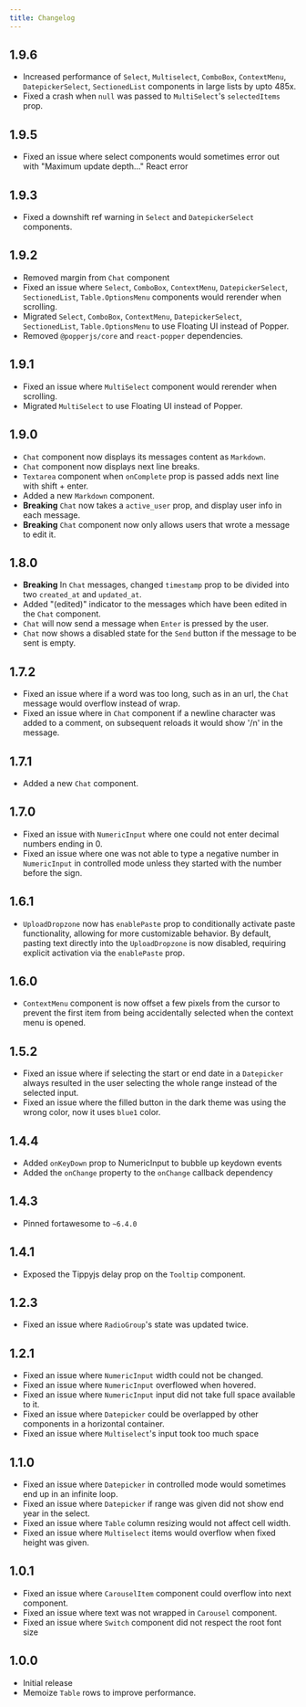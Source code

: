 ```yaml
---
title: Changelog
---
```


## 1.9.6

-   Increased performance of `Select`, `Multiselect`, `ComboBox`, `ContextMenu`, `DatepickerSelect`, `SectionedList` components in large lists by upto 485x.
-   Fixed a crash when `null` was passed to `MultiSelect`'s `selectedItems` prop.

## 1.9.5

-   Fixed an issue where select components would sometimes error out with "Maximum update depth..." React error

## 1.9.3

-   Fixed a downshift ref warning in `Select` and `DatepickerSelect` components.


## 1.9.2

-   Removed margin from `Chat` component
-   Fixed an issue where `Select`, `ComboBox`, `ContextMenu`, `DatepickerSelect`, `SectionedList`, `Table.OptionsMenu` components would rerender when scrolling.
-   Migrated `Select`, `ComboBox`, `ContextMenu`, `DatepickerSelect`, `SectionedList`, `Table.OptionsMenu` to use Floating UI instead of Popper.
-   Removed `@popperjs/core` and `react-popper` dependencies.

## 1.9.1

-   Fixed an issue where `MultiSelect` component would rerender when scrolling.
-   Migrated `MultiSelect` to use Floating UI instead of Popper.

## 1.9.0

-   `Chat` component now displays its messages content as `Markdown`.
-   `Chat` component now displays next line breaks.
-   `Textarea` component when `onComplete` prop is passed adds next line with shift + enter.
-   Added a new `Markdown` component.
-   **Breaking** `Chat` now takes a `active_user` prop, and display user info in each message.
-   **Breaking** `Chat` component now only allows users that wrote a message to edit it.

## 1.8.0

-   **Breaking** In `Chat` messages, changed `timestamp` prop to be divided into two `created_at` and `updated_at`.
-   Added "(edited)" indicator to the messages which have been edited in the `Chat` component.
-   `Chat` will now send a message when `Enter` is pressed by the user.
-   `Chat` now shows a disabled state for the `Send` button if the message to be sent is empty.

## 1.7.2

-   Fixed an issue where if a word was too long, such as in an url, the `Chat` message would overflow instead of wrap.
-   Fixed an issue where in `Chat` component if a newline character was added to a comment, on subsequent reloads it would show '/n' in the message.

## 1.7.1

-   Added a new `Chat` component.

## 1.7.0

-   Fixed an issue with `NumericInput` where one could not enter decimal numbers ending in 0.
-   Fixed an issue where one was not able to type a negative number in `NumericInput` in controlled mode unless they started with the number before the sign.

## 1.6.1

-   `UploadDropzone` now has `enablePaste` prop to conditionally activate paste functionality, allowing for more customizable behavior. By default, pasting text directly into the `UploadDropzone` is now disabled, requiring explicit activation via the `enablePaste` prop.

## 1.6.0

-   `ContextMenu` component is now offset a few pixels from the cursor to prevent the first item from being accidentally selected when the context menu is opened.

## 1.5.2

-   Fixed an issue where if selecting the start or end date in a `Datepicker` always resulted in the user selecting the whole range instead of the selected input.
-   Fixed an issue where the filled button in the dark theme was using the wrong color, now it uses `blue1` color.

## 1.4.4

-   Added `onKeyDown` prop to NumericInput to bubble up keydown events
-   Added the `onChange` property to the `onChange` callback dependency

## 1.4.3

-   Pinned fortawesome to `~6.4.0`

## 1.4.1

-   Exposed the Tippyjs delay prop on the `Tooltip` component.

## 1.2.3

-   Fixed an issue where `RadioGroup`'s state was updated twice.

## 1.2.1

-   Fixed an issue where `NumericInput` width could not be changed.
-   Fixed an issue where `NumericInput` overflowed when hovered.
-   Fixed an issue where `NumericInput` input did not take full space available to it.
-   Fixed an issue where `Datepicker` could be overlapped by other components in a horizontal container.
-   Fixed an issue where `Multiselect`'s input took too much space

## 1.1.0

-   Fixed an issue where `Datepicker` in controlled mode would sometimes end up in an infinite loop.
-   Fixed an issue where `Datepicker` if range was given did not show end year in the select.
-   Fixed an issue where `Table` column resizing would not affect cell width.
-   Fixed an issue where `Multiselect` items would overflow when fixed height was given.

## 1.0.1

-   Fixed an issue where `CarouselItem` component could overflow into next component.
-   Fixed an issue where text was not wrapped in `Carousel` component.
-   Fixed an issue where `Switch` component did not respect the root font size

## 1.0.0

-   Initial release
-   Memoize `Table` rows to improve performance.
